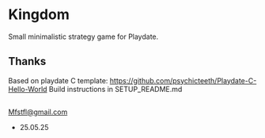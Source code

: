 # Kingdom

Small minimalistic strategy game for Playdate.

## Thanks
Based on playdate C template:
https://github.com/psychicteeth/Playdate-C-Hello-World
Build instructions in SETUP_README.md

##
Mfstfl@gmail.com
- 25.05.25